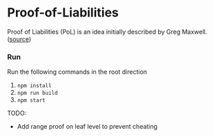# Proof-of-Liabilities
Proof of Liabilities (PoL) is an idea initially described by Greg Maxwell.
([source](https://web.archive.org/web/20170114112433/https://iwilcox.me.uk/2014/proving-bitcoin-reserves))


### Run
Run the following commands in the root direction
1. `npm install`
2. `npm run build`
3. `npm start`


TODO:
* Add range proof on leaf level to prevent cheating

